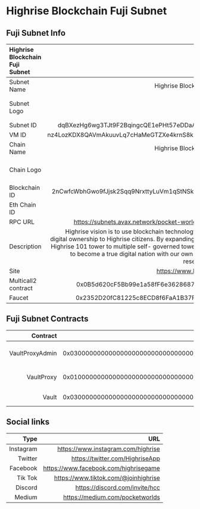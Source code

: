 # Highrise Blockchain Fuji Subnet

## Fuji Subnet Info

| Highrise Blockchain Fuji Subnet |                                                                                                                                                                                                                                                                               |
| :------------------------------ | ----------------------------------------------------------------------------------------------------------------------------------------------------------------------------------------------------------------------------------------------------------------------------: |
| Subnet Name                     |                                                                                                                                                                                                                                                   Highrise Blockchain Testnet |
| Subnet Logo                     |                                                                                                                                                    <img src="https://cdn-production.joinhighrise.com/blockchain/highrise_blockchain_testnet_logo.png" width="64" height="64"> |
| Subnet ID                       |                                                                                                                                                                                                                             dqBXezHg6wg3TJt9F2BqingcQE1ePHt57eDDaAQfinzVRv4zz |
| VM ID                           |                                                                                                                                                                                                                             nz4LozKDX8QAVmAkuuvLq7cHaMeGTZXe4krnS8kCaCZExoVWE |
| Chain Name                      |                                                                                                                                                                                                                                                   Highrise Blockchain Testnet |
| Chain Logo                      |                                                                                                                                                    <img src="https://cdn-production.joinhighrise.com/blockchain/highrise_blockchain_testnet_logo.png" width="64" height="64"> |
| Blockchain ID                   |                                                                                                                                                                                                                            2nCwfcWbhGwo9fJjsk2Sqq9NrxttyLuVm1qStNSkYvNVw5wKtJ |
| Eth Chain ID                    |                                                                                                                                                                                                                                                                          8184 |
| RPC URL                         |                                                                                                                                                                                                                        https://subnets.avax.network/pocket-worlds/testnet/rpc |
| Description                     | Highrise vision is to use blockchain technology to bring true digital ownership to Highrise citizens. By expanding from a single Highrise 101 tower to multiple self- governed towers, our goal is to become a true digital nation with our own economy and reserve currency. |
| Site                            |                                                                                                                                                                                                                                                     https://www.highrise.game |
| Multicall2 contract             |                                                                                                                                                                                                                                    0x0B5d620cF5Bb99e1a58fF6e3628687D51c0Ac94c |
| Faucet                          |                                                                                                                                                                                                                                    0x2352D20fC81225c8ECD8f6FaA1B37F24FEd450c9 |

## Fuji Subnet Contracts

|        Contract |                                    Address |                                                                            Description |
| --------------: | -----------------------------------------: | -------------------------------------------------------------------------------------: |
| VaultProxyAdmin | 0x0300000000000000000000000000000000000000 |   Auxiliary contract assigned as admin of `VaultProxy` (`TransparentUpgradeableProxy`) |
|      VaultProxy | 0x0100000000000000000000000000000000000000 | `TransparentUpgradeableProxy` contract deployed at blackhole address that collects gas |
|           Vault | 0x0300000000000000000000000000000000000001 |                                     Proxy implementation for Highrise Blockchain Vault |

## Social links

|      Type |                                   URL |
| --------: | ------------------------------------: |
| Instagram |    https://www.instagram.com/highrise |
|   Twitter |       https://twitter.com/HighriseApp |
|  Facebook | https://www.facebook.com/highrisegame |
|   Tik Tok |  https://www.tiktok.com/@joinhighrise |
|   Discord |        https://discord.com/invite/hcc |
|    Medium |       https://medium.com/pocketworlds |
